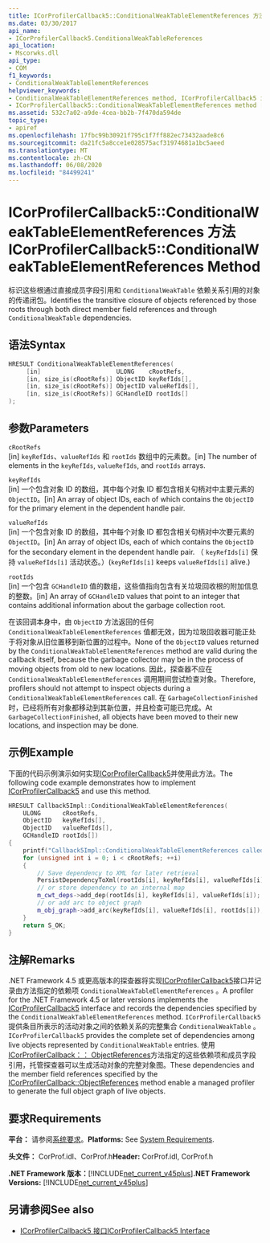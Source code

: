 ```yaml
---
title: ICorProfilerCallback5::ConditionalWeakTableElementReferences 方法
ms.date: 03/30/2017
api_name:
- ICorProfilerCallback5.ConditionalWeakTableReferences
api_location:
- Mscorwks.dll
api_type:
- COM
f1_keywords:
- ConditionalWeakTableElementReferences
helpviewer_keywords:
- ConditionalWeakTableElementReferences method, ICorProfilerCallback5 interface [.NET Framework profiling]
- ICorProfilerCallback5::ConditionalWeakTableElementReferences method [.NET Framework profiling]
ms.assetid: 532c7a02-a9de-4cea-bb2b-7f470da594de
topic_type:
- apiref
ms.openlocfilehash: 17fbc99b30921f795c1f7ff882ec73432aade8c6
ms.sourcegitcommit: da21fc5a8cce1e028575acf31974681a1bc5aeed
ms.translationtype: MT
ms.contentlocale: zh-CN
ms.lasthandoff: 06/08/2020
ms.locfileid: "84499241"
---
```

# <a name="icorprofilercallback5conditionalweaktableelementreferences-method"></a><span data-ttu-id="8955b-102">ICorProfilerCallback5::ConditionalWeakTableElementReferences 方法</span><span class="sxs-lookup"><span data-stu-id="8955b-102">ICorProfilerCallback5::ConditionalWeakTableElementReferences Method</span></span>

<span data-ttu-id="8955b-103">标识这些根通过直接成员字段引用和 `ConditionalWeakTable` 依赖关系引用的对象的传递闭包。</span><span class="sxs-lookup"><span data-stu-id="8955b-103">Identifies the transitive closure of objects referenced by those roots through both direct member field references and through `ConditionalWeakTable` dependencies.</span></span>

## <a name="syntax"></a><span data-ttu-id="8955b-104">语法</span><span class="sxs-lookup"><span data-stu-id="8955b-104">Syntax</span></span>

```cpp
HRESULT ConditionalWeakTableElementReferences(
     [in]                     ULONG    cRootRefs,
     [in, size_is(cRootRefs)] ObjectID keyRefIds[],
     [in, size_is(cRootRefs)] ObjectID valueRefIds[],
     [in, size_is(cRootRefs)] GCHandleID rootIds[]
);
```

## <a name="parameters"></a><span data-ttu-id="8955b-105">参数</span><span class="sxs-lookup"><span data-stu-id="8955b-105">Parameters</span></span>

`cRootRefs`\
<span data-ttu-id="8955b-106">[in] `keyRefIds`、`valueRefIds` 和 `rootIds` 数组中的元素数。</span><span class="sxs-lookup"><span data-stu-id="8955b-106">[in] The number of elements in the `keyRefIds`, `valueRefIds`, and `rootIds` arrays.</span></span>

`keyRefIds`\
<span data-ttu-id="8955b-107">[in] 一个包含对象 ID 的数组，其中每个对象 ID 都包含相关句柄对中主要元素的 `ObjectID`。</span><span class="sxs-lookup"><span data-stu-id="8955b-107">[in] An array of object IDs, each of which contains the `ObjectID` for the primary element in the dependent handle pair.</span></span>

`valueRefIds`\
<span data-ttu-id="8955b-108">[in] 一个包含对象 ID 的数组，其中每个对象 ID 都包含相关句柄对中次要元素的 `ObjectID`。</span><span class="sxs-lookup"><span data-stu-id="8955b-108">[in] An array of object IDs, each of which contains the `ObjectID` for the secondary element in the dependent handle pair.</span></span> <span data-ttu-id="8955b-109">（ `keyRefIds[i]` 保持 `valueRefIds[i]` 活动状态。）</span><span class="sxs-lookup"><span data-stu-id="8955b-109">(`keyRefIds[i]` keeps `valueRefIds[i]` alive.)</span></span>

`rootIds`\
<span data-ttu-id="8955b-110">[in] 一个包含 `GCHandleID` 值的数组，这些值指向包含有关垃圾回收根的附加信息的整数。</span><span class="sxs-lookup"><span data-stu-id="8955b-110">[in] An array of `GCHandleID` values that point to an integer that contains additional information about the garbage collection root.</span></span>

<span data-ttu-id="8955b-111">在该回调本身中，由 `ObjectID` 方法返回的任何 `ConditionalWeakTableElementReferences` 值都无效，因为垃圾回收器可能正处于将对象从旧位置移到新位置的过程中。</span><span class="sxs-lookup"><span data-stu-id="8955b-111">None of the `ObjectID` values returned by the `ConditionalWeakTableElementReferences` method are valid during the callback itself, because the garbage collector may be in the process of moving objects from old to new locations.</span></span> <span data-ttu-id="8955b-112">因此，探查器不应在 `ConditionalWeakTableElementReferences` 调用期间尝试检查对象。</span><span class="sxs-lookup"><span data-stu-id="8955b-112">Therefore, profilers should not attempt to inspect objects during a `ConditionalWeakTableElementReferences` call.</span></span> <span data-ttu-id="8955b-113">在 `GarbageCollectionFinished` 时，已经将所有对象都移动到其新位置，并且检查可能已完成。</span><span class="sxs-lookup"><span data-stu-id="8955b-113">At `GarbageCollectionFinished`, all objects have been moved to their new locations, and inspection may be done.</span></span>

## <a name="example"></a><span data-ttu-id="8955b-114">示例</span><span class="sxs-lookup"><span data-stu-id="8955b-114">Example</span></span>

<span data-ttu-id="8955b-115">下面的代码示例演示如何实现[ICorProfilerCallback5](icorprofilercallback5-interface.md)并使用此方法。</span><span class="sxs-lookup"><span data-stu-id="8955b-115">The following code example demonstrates how to implement [ICorProfilerCallback5](icorprofilercallback5-interface.md) and use this method.</span></span>

```cpp
HRESULT Callback5Impl::ConditionalWeakTableElementReferences(
    ULONG      cRootRefs,
    ObjectID   keyRefIds[],
    ObjectID   valueRefIds[],
    GCHandleID rootIds[])
{
    printf("Callback5Impl::ConditionalWeakTableElementReferences called\n");
    for (unsigned int i = 0; i < cRootRefs; ++i)
    {
        // Save dependency to XML for later retrieval
        PersistDependencyToXml(rootIds[i], keyRefIds[i], valueRefIds[i]);
        // or store dependency to an internal map
        m_cwt_deps->add_dep(rootIds[i], keyRefIds[i], valueRefIds[i]);
        // or add arc to object graph
        m_obj_graph->add_arc(keyRefIds[i], valueRefIds[i], rootIds[i]);
    }
    return S_OK;
}
```

## <a name="remarks"></a><span data-ttu-id="8955b-116">注解</span><span class="sxs-lookup"><span data-stu-id="8955b-116">Remarks</span></span>

<span data-ttu-id="8955b-117">.NET Framework 4.5 或更高版本的探查器将实现[ICorProfilerCallback5](icorprofilercallback5-interface.md)接口并记录由方法指定的依赖项 `ConditionalWeakTableElementReferences` 。</span><span class="sxs-lookup"><span data-stu-id="8955b-117">A profiler for the .NET Framework 4.5 or later versions implements the [ICorProfilerCallback5](icorprofilercallback5-interface.md) interface and records the dependencies specified by the `ConditionalWeakTableElementReferences` method.</span></span> <span data-ttu-id="8955b-118">`ICorProfilerCallback5`提供条目所表示的活动对象之间的依赖关系的完整集合 `ConditionalWeakTable` 。</span><span class="sxs-lookup"><span data-stu-id="8955b-118">`ICorProfilerCallback5` provides the complete set of dependencies among live objects represented by `ConditionalWeakTable` entries.</span></span> <span data-ttu-id="8955b-119">使用[ICorProfilerCallback：： ObjectReferences](icorprofilercallback-objectreferences-method.md)方法指定的这些依赖项和成员字段引用，托管探查器可以生成活动对象的完整对象图。</span><span class="sxs-lookup"><span data-stu-id="8955b-119">These dependencies and the member field references specified by the [ICorProfilerCallback::ObjectReferences](icorprofilercallback-objectreferences-method.md) method enable a managed profiler to generate the full object graph of live objects.</span></span>

## <a name="requirements"></a><span data-ttu-id="8955b-120">要求</span><span class="sxs-lookup"><span data-stu-id="8955b-120">Requirements</span></span>

<span data-ttu-id="8955b-121">**平台：** 请参阅[系统要求](../../get-started/system-requirements.md)。</span><span class="sxs-lookup"><span data-stu-id="8955b-121">**Platforms:** See [System Requirements](../../get-started/system-requirements.md).</span></span>

<span data-ttu-id="8955b-122">**头文件：** CorProf.idl、CorProf.h</span><span class="sxs-lookup"><span data-stu-id="8955b-122">**Header:** CorProf.idl, CorProf.h</span></span>

<span data-ttu-id="8955b-123">**.NET Framework 版本：**[!INCLUDE[net_current_v45plus](../../../../includes/net-current-v45plus-md.md)]</span><span class="sxs-lookup"><span data-stu-id="8955b-123">**.NET Framework Versions:** [!INCLUDE[net_current_v45plus](../../../../includes/net-current-v45plus-md.md)]</span></span>

## <a name="see-also"></a><span data-ttu-id="8955b-124">另请参阅</span><span class="sxs-lookup"><span data-stu-id="8955b-124">See also</span></span>

- [<span data-ttu-id="8955b-125">ICorProfilerCallback5 接口</span><span class="sxs-lookup"><span data-stu-id="8955b-125">ICorProfilerCallback5 Interface</span></span>](icorprofilercallback5-interface.md)
